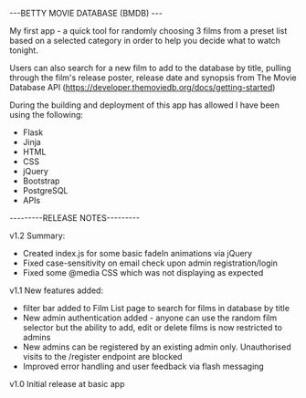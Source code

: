 ---BETTY MOVIE DATABASE (BMDB) ---

My first app - a quick tool for randomly choosing 3 films from a preset list based on a selected category in order to help you decide what to watch tonight. 

Users can also search for a new film to add to the database by title, pulling through the film's release poster, release date and synopsis from The Movie Database API (https://developer.themoviedb.org/docs/getting-started)

During the building and deployment of this app has allowed I have been using the following:

- Flask
- Jinja
- HTML
- CSS
- jQuery
- Bootstrap
- PostgreSQL
- APIs

---------RELEASE NOTES---------

v1.2
Summary:
- Created index.js for some basic fadeIn animations via jQuery
- Fixed case-sensitivity on email check upon admin registration/login
- Fixed some @media CSS which was not displaying as expected

v1.1 
New features added:
 - filter bar added to Film List page to search for films in database by title
 - New admin authentication added - anyone can use the random film selector but the ability to add, edit or delete films is now restricted to admins
 - New admins can be registered by an existing admin only. Unauthorised visits to the /register endpoint are blocked
 - Improved error handling and user feedback via flash messaging

v1.0
Initial release at basic app


